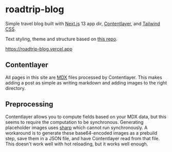 # roadtrip-blog

Simple travel blog built with [Next.js](https://nextjs.org/) 13 app dir, [Contentlayer](https://www.contentlayer.dev/), and [Tailwind CSS](https://tailwindcss.com/).

Text styling, theme and structure based on [this repo](https://github.com/shadcn/next-contentlayer).

<https://roadtrip-blog.vercel.app>

## Contentlayer

All pages in this site are [MDX](https://mdxjs.com/) files processed by Contentlayer. This makes adding a post as simple as writing markdown and adding images to the right directory.

## Preprocessing

Contentlayer allows you to compute fields based on your MDX data, but this seems to require the computation to be synchronous. Generating placeholder images uses [sharp](https://github.com/lovell/sharp) which cannot run synchronously. A workaround is to generate these base64-encoded images as a prebuild step, save them in a JSON file, and have Contentlayer read from that file. This doesn't work well with hot reloading, but it works well enough.
